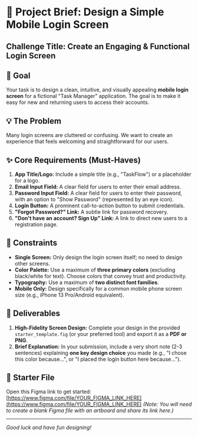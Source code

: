 # 📝 Project Brief: Design a Simple Mobile Login Screen

## Challenge Title: Create an Engaging & Functional Login Screen

## 🎯 Goal
Your task is to design a clean, intuitive, and visually appealing **mobile login screen** for a fictional "Task Manager" application. The goal is to make it easy for new and returning users to access their accounts.

## 💡 The Problem
Many login screens are cluttered or confusing. We want to create an experience that feels welcoming and straightforward for our users.

## ✨ Core Requirements (Must-Haves)
1.  **App Title/Logo:** Include a simple title (e.g., "TaskFlow") or a placeholder for a logo.
2.  **Email Input Field:** A clear field for users to enter their email address.
3.  **Password Input Field:** A clear field for users to enter their password, with an option to "Show Password" (represented by an eye icon).
4.  **Login Button:** A prominent call-to-action button to submit credentials.
5.  **"Forgot Password?" Link:** A subtle link for password recovery.
6.  **"Don't have an account? Sign Up" Link:** A link to direct new users to a registration page.

## 🚫 Constraints
* **Single Screen:** Only design the login screen itself; no need to design other screens.
* **Color Palette:** Use a maximum of **three primary colors** (excluding black/white for text). Choose colors that convey trust and productivity.
* **Typography:** Use a maximum of **two distinct font families**.
* **Mobile Only:** Design specifically for a common mobile phone screen size (e.g., iPhone 13 Pro/Android equivalent).

## 🚀 Deliverables
1.  **High-Fidelity Screen Design:** Complete your design in the provided `starter_template.fig` (or your preferred tool) and export it as a **PDF or PNG**.
2.  **Brief Explanation:** In your submission, include a very short note (2-3 sentences) explaining **one key design choice** you made (e.g., "I chose this color because...", or "I placed the login button here because...").

## 🔗 Starter File
Open this Figma link to get started: [https://www.figma.com/file/YOUR_FIGMA_LINK_HERE](https://www.figma.com/file/YOUR_FIGMA_LINK_HERE)
*(Note: You will need to create a blank Figma file with an artboard and share its link here.)*

---
*Good luck and have fun designing!*
